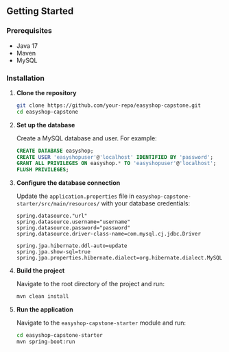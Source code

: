 ## Getting Started

### Prerequisites

- Java 17
- Maven
- MySQL

### Installation

1. **Clone the repository**

    ```bash
    git clone https://github.com/your-repo/easyshop-capstone.git
    cd easyshop-capstone
    ```

2. **Set up the database**

    Create a MySQL database and user. For example:

    ```sql
    CREATE DATABASE easyshop;
    CREATE USER 'easyshopuser'@'localhost' IDENTIFIED BY 'password';
    GRANT ALL PRIVILEGES ON easyshop.* TO 'easyshopuser'@'localhost';
    FLUSH PRIVILEGES;
    ```

3. **Configure the database connection**

    Update the `application.properties` file in `easyshop-capstone-starter/src/main/resources/` with your database credentials:

    ```properties
    spring.datasource."url"
    spring.datasource.username="username"
    spring.datasource.password="password"
    spring.datasource.driver-class-name=com.mysql.cj.jdbc.Driver

    spring.jpa.hibernate.ddl-auto=update
    spring.jpa.show-sql=true
    spring.jpa.properties.hibernate.dialect=org.hibernate.dialect.MySQL8Dialect
    ```

4. **Build the project**

    Navigate to the root directory of the project and run:

    ```bash
    mvn clean install
    ```

5. **Run the application**

    Navigate to the `easyshop-capstone-starter` module and run:

    ```bash
    cd easyshop-capstone-starter
    mvn spring-boot:run
    ```
